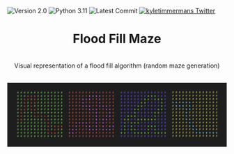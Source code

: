 ![Version 2.0](https://img.shields.io/badge/Version-2.0-orange.svg)
![Python 3.11](https://img.shields.io/badge/Python-3.11-blue.svg)
![Latest Commit](https://img.shields.io/github/last-commit/kyletimmermans/FloodFillMaze?color=success&label=Latest%20Commit)
[![kyletimmermans Twitter](http://img.shields.io/twitter/url/http/shields.io.svg?style=social&label=Follow)](https://twitter.com/kyletimmermans)


# <div align="center">Flood Fill Maze</div>

</br>

<div align="center">Visual representation of a flood fill algorithm (random maze generation)</div>

</br>

<p align="center">
  <img src="https://github.com/kyletimmermans/FloodFillMaze/blob/main/Mazes.png?raw=true" alt="Mazes"/>
</p>
